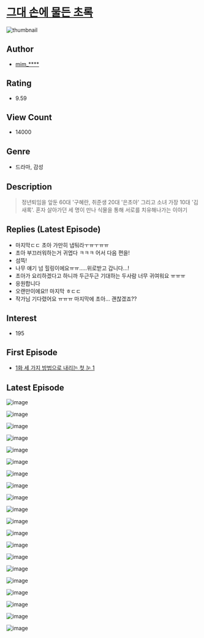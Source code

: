 # [그대 손에 물든 초록](https://comic.naver.com/bestChallenge/list?titleId=791934)
![thumbnail](https://image-comic.pstatic.net/user_contents_data/challenge_comic/2022/03/08/352522/thumbnail_202x164fc457037_3b16_4376_a0e0_8721bc73312c_00003844.JPEG)

## Author
- [mim_****](https://comic.naver.com/artistTitle?id=352522)

## Rating
- 9.59

## View Count
- 14000

## Genre
- 드라마, 감성

## Description
> 정년퇴임을 앞둔 60대 '구혜란, 취준생 20대 '은초아' 그리고 소녀 가장 10대 '김새록'. 혼자 살아가던 세 명이 만나 식물을 통해 서로를 치유해나가는 이야기

## Replies (Latest Episode)
- 마지막ㄷㄷ 초아 가만히 냅둬라ㅜㅠㅜㅠㅠ
- 초아 부끄러워하는거 귀엽다 ㅋㅋㅋ 어서 다음 편을!
- 섬뜩!
- 나무 얘기 넘 힐링이에요ㅠㅠ…..위로받고 갑니다…!
- 초아가 요리하겠다고 하니까 두근두근 기대하는 두사람 너무 귀여워요 ㅠㅠㅠ
- 응원합니다
- 오랜만이에요!! 마지막 ㅎㄷㄷ
- 작가님 기다렸어요 ㅠㅠㅠ 마지막에 초아... 괜찮겠죠??

## Interest
- 195

## First Episode
- [1화 세 가지 방법으로 내리는 첫 눈 1](https://comic.naver.com/bestChallenge/detail?titleId=791934&no=1)

## Latest Episode
![image](https://image-comic.pstatic.net/user_contents_data/challenge_comic/2022/07/12/352522/upload_3907262141764614451.jpeg)

![image](https://image-comic.pstatic.net/user_contents_data/challenge_comic/2022/07/12/352522/upload_3832898875386181177.jpeg)

![image](https://image-comic.pstatic.net/user_contents_data/challenge_comic/2022/07/12/352522/upload_3617342009481049401.jpeg)

![image](https://image-comic.pstatic.net/user_contents_data/challenge_comic/2022/07/12/352522/upload_4120856770924144176.jpeg)

![image](https://image-comic.pstatic.net/user_contents_data/challenge_comic/2022/07/12/352522/upload_7378360976203068472.jpeg)

![image](https://image-comic.pstatic.net/user_contents_data/challenge_comic/2022/07/12/352522/upload_4121976962084660321.jpeg)

![image](https://image-comic.pstatic.net/user_contents_data/challenge_comic/2022/07/12/352522/upload_7003718869650531378.jpeg)

![image](https://image-comic.pstatic.net/user_contents_data/challenge_comic/2022/07/12/352522/upload_7075825963186204720.jpeg)

![image](https://image-comic.pstatic.net/user_contents_data/challenge_comic/2022/07/12/352522/upload_3703142399421527398.jpeg)

![image](https://image-comic.pstatic.net/user_contents_data/challenge_comic/2022/07/12/352522/upload_3618135641342305590.jpeg)

![image](https://image-comic.pstatic.net/user_contents_data/challenge_comic/2022/07/12/352522/upload_7149014048450951011.jpeg)

![image](https://image-comic.pstatic.net/user_contents_data/challenge_comic/2022/07/12/352522/upload_7365462576075255862.jpeg)

![image](https://image-comic.pstatic.net/user_contents_data/challenge_comic/2022/07/12/352522/upload_3977581411391529778.jpeg)

![image](https://image-comic.pstatic.net/user_contents_data/challenge_comic/2022/07/12/352522/upload_7017508046069052211.jpeg)

![image](https://image-comic.pstatic.net/user_contents_data/challenge_comic/2022/07/12/352522/upload_7365128534202201654.jpeg)

![image](https://image-comic.pstatic.net/user_contents_data/challenge_comic/2022/07/12/352522/upload_4121973672122869347.jpeg)

![image](https://image-comic.pstatic.net/user_contents_data/challenge_comic/2022/07/12/352522/upload_3762303615334835249.jpeg)

![image](https://image-comic.pstatic.net/user_contents_data/challenge_comic/2022/07/12/352522/upload_4049360794728806502.jpeg)

![image](https://image-comic.pstatic.net/user_contents_data/challenge_comic/2022/07/12/352522/upload_3990860389517976886.jpeg)

![image](https://image-comic.pstatic.net/user_contents_data/challenge_comic/2022/07/12/352522/upload_7363777235186299749.jpeg)
